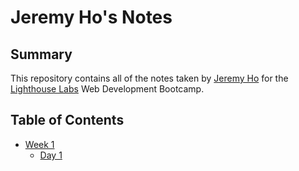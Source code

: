 # Jeremy Ho's Notes

## Summary

This repository contains all of the notes taken by [Jeremy Ho](https://github.com/jeremyho999) for the [Lighthouse Labs](https://www.lighthouselabs.ca/en) Web Development Bootcamp.

## Table of Contents

* [Week 1](/Week_1)
  * [Day 1](/Week_1/Day_1)
  